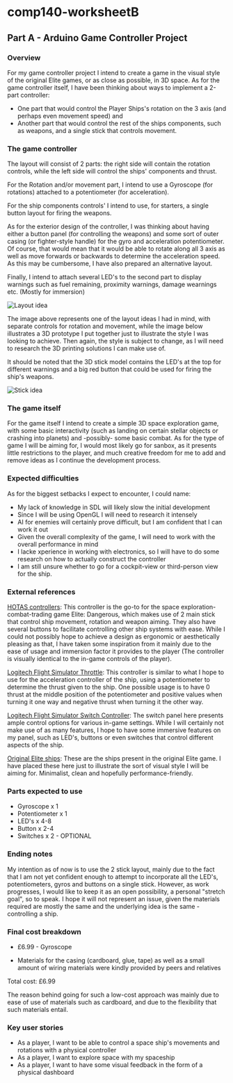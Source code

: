 # comp140-worksheetB

## Part A - Arduino Game Controller Project

### Overview

For my game controller project I intend to create a game in the visual style of the original Elite games, or as close as possible, in 3D space.
As for the game controller itself, I have been thinking about ways to implement a 2-part controller:
* One part that would control the Player Ships's rotation on the 3 axis (and perhaps even movement speed) and
* Another part that would control the rest of the ships components, such as weapons, and a single stick that controls movement.

### The game controller

The layout will consist of 2 parts: the right side will contain the rotation controls, while the left side will control the ships' components and thrust.

For the Rotation and/or movement part, I intend to use a Gyroscope (for rotations) attached to a potentiometer (for acceleration).

For the ship components controls' I intend to use, for starters, a single button layout for firing the weapons.

As for the exterior design of the controller, I was thinking about having either a button panel (for controlling the weapons) and some sort of outer casing (or fighter-style handle) for the gyro and acceleration potentiometer. Of course, that would mean that it would be able to rotate along all 3 axis as well as move forwards or backwards to determine the acceleration speed. As this may be cumbersome, I have also prepared an alternative layout.

Finally, I intend to attach several LED's to the second part to display warnings such as fuel remaining, proximity warnings, damage wearnings etc. (Mostly for immersion)

![Layout idea](https://github.com/Powll/comp140-worksheetB/blob/master/Images/Controller_Layout.png "Layout idea")

The image above represents one of the layout ideas I had in mind, with separate controls for rotation and movement, while the image below illustrates a 3D prototype I put together just to illustrate the style I was looking to achieve. Then again, the style is subject to change, as I will need to research the 3D printing solutions I can make use of.

It should be noted that the 3D stick model contains the LED's at the top for different warnings and a big red button that could be used for firing the ship's weapons.

![Stick idea](https://github.com/Powll/comp140-worksheetB/blob/master/Images/Controller.png "Stick idea")

### The game itself

For the game itself I intend to create a simple 3D space exploration game, with some basic interactivity (such as landing on certain stellar objects or crashing into planets) and -possibly- some basic combat. As for the type of game I will be aiming for, I would most likely go for sanbox, as it presents little restrictions to the player, and much creative freedom for me to add and remove ideas as I continue the development process. 

### Expected difficulties

As for the biggest setbacks I expect to encounter, I could name:
* My lack of knowledge in SDL will likely slow the initial development
* Since I will be using OpenGL I will need to research it intensely
* AI for enemies will certainly prove difficult, but I am confident that I can work it out
* Given the overall complexity of the game, I will need to work with the overall performance in mind
* I lacke xperience in working with electronics, so I will have to do some research on how to actually construct the controller
* I am still unsure whether to go for a cockpit-view or third-person view for the ship. 

### External references

[HOTAS controllers](https://www.windowscentral.com/best-hotas-controllers-vr): This controller is the go-to for the space exploration-combat-trading game Elite: Dangerous, which makes use of 2 main stick that control ship movement, rotation and weapon aiming. They also have several buttons to facilitate controlling other ship systems with ease. While I could not possibly hope to achieve a design as ergonomic or aesthetically pleasing as that, I have taken some inspiration from it mainly due to the ease of usage and immersion factor it provides to the player (The controller is visually identical to the in-game controls of the player).

[Logitech Flight Simulator Throttle](https://www.logitechg.com/en-gb/products/flight/flight-simulator-throttle-quadrant.html): This controller is similar to what I hope to use for the acceleration controller of the ship, using a potentiometer to determine the thrust given to the ship. One possible usage is to have 0 thrust at the middle position of the potentiometer and positive values when turning it one way and negative thrust when turning it the other way.

[Logitech Flight Simulator Switch Controller](https://www.logitechg.com/en-gb/products/flight/flight-simulator-switch-panel.html): The switch panel here presents ample control options for various in-game settings. While I will certainly not make use of as many features, I hope to have some immersive features on my panel, such as LED's, buttons or even switches that control different aspects of the ship.

[Original Elite ships](https://www.c64-wiki.com/images/thumb/0/0b/EliteShipIdentificationChart.jpg/800px-EliteShipIdentificationChart.jpg): These are the ships present in the original Elite game. I have placed these here just to illustrate the sort of visual style I will be aiming for. Minimalist, clean and hopefully performance-friendly.

### Parts expected to use

* Gyroscope x 1
* Potentiometer x 1
* LED's x 4-8
* Button x 2-4
* Switches x 2 - OPTIONAL

### Ending notes

My intention as of now is to use the 2 stick layout, mainly due to the fact that I am not yet confident enough to attempt to incorporate all the LED's, potentiometers, gyros and buttons on a single stick. However, as work progresses, I would like to keep it as an open possibility, a personal "stretch goal", so to speak. I hope it will not represent an issue, given the materials required are mostly the same and the underlying idea is the same - controlling a ship.

### Final cost breakdown


* £6.99 - Gyroscope

* Materials for the casing (cardboard, glue, tape) as well as a small amount of wiring materials were kindly provided by peers and relatives

Total cost: £6.99



The reason behind going for such a low-cost approach was mainly due to ease of use of materials such as cardboard, and due to the flexibility
that such materials entail.

### Key user stories
* As a player, I want to be able to control a space ship's movements and rotations with a physical controller
* As a player, I want to explore space with my spaceship
* As a player, I want to have some visual feedback in the form of a physical dashboard
